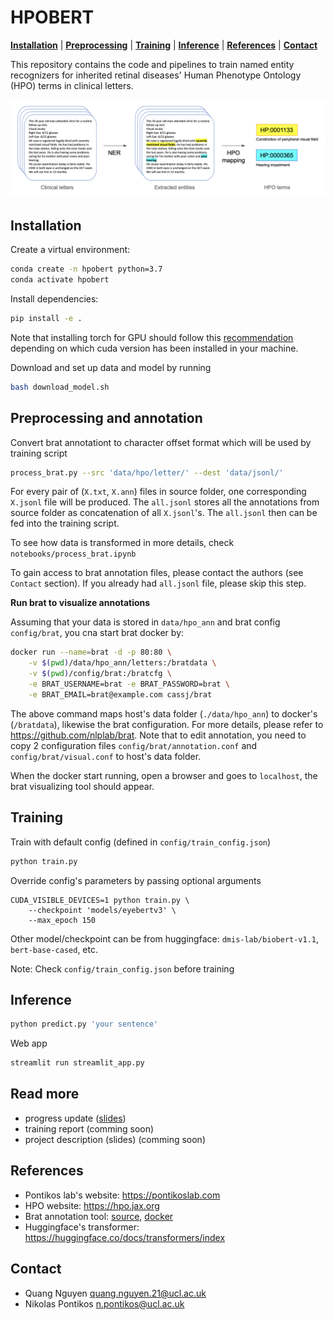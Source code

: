 # HPOBERT
[**Installation**](#installation) | 
[**Preprocessing**](#preprocessing-and-annotations) | [**Training**](#Training) | [**Inference**](#inference) | 
[**References**](#reference) | [**Contact**](#contact)

This repository contains the code and pipelines to train named entity recognizers for inherited retinal diseases' Human Phenotype Ontology (HPO) terms in clinical letters.

<p align="center">
  <img src="./assets/pipeline-overall.png" width="800" />
</p>

## Installation
Create a virtual environment:
```bash
conda create -n hpobert python=3.7
conda activate hpobert
```

Install dependencies:
```bash
pip install -e .
```

Note that installing torch for GPU should follow this [recommendation](https://pytorch.org/get-started/locally/) depending on which cuda version has been installed in your machine.

Download and set up data and model by running 
```bash
bash download_model.sh
```

## Preprocessing and annotation
Convert brat annotationt to character offset format which will be used by training script
```bash
process_brat.py --src 'data/hpo/letter/' --dest 'data/jsonl/'
```
For every pair of (`X.txt`, `X.ann`) files in source folder, one corresponding `X.jsonl` file will be produced. The `all.jsonl` stores all the annotations from source folder as concatenation of all `X.jsonl`'s. The `all.jsonl` then can be fed into the training script.

To see how data is transformed in more details, check `notebooks/process_brat.ipynb`

To gain access to brat annotation files, please contact the authors (see `Contact` section). If you already had `all.jsonl` file, please skip this step.

**Run brat to visualize annotations**

Assuming that your data is stored in `data/hpo_ann` and brat config `config/brat`, you cna start brat docker by:

```bash
docker run --name=brat -d -p 80:80 \
	-v $(pwd)/data/hpo_ann/letters:/bratdata \
	-v $(pwd)/config/brat:/bratcfg \
	-e BRAT_USERNAME=brat -e BRAT_PASSWORD=brat \
	-e BRAT_EMAIL=brat@example.com cassj/brat
```

The above command maps host's data folder (`./data/hpo_ann`) to docker's (`/bratdata`), likewise the brat configuration. For more details, please refer to https://github.com/nlplab/brat. Note that to edit annotation, you need to copy 2 configuration files `config/brat/annotation.conf` and `config/brat/visual.conf` to host's data folder.

When the docker start running, open a browser and goes to `localhost`, the brat visualizing tool should appear.

## Training
Train with default config (defined in `config/train_config.json`)
```bash
python train.py
```

Override config's parameters by passing optional arguments
```
CUDA_VISIBLE_DEVICES=1 python train.py \
	--checkpoint 'models/eyebertv3' \
	--max_epoch 150 
```

Other model/checkpoint can be from huggingface: `dmis-lab/biobert-v1.1`, `bert-base-cased`, etc.

Note: Check `config/train_config.json` before training

## Inference
```bash
python predict.py 'your sentence'
```

Web app
```bash
streamlit run streamlit_app.py
```

## Read more
- progress update ([slides](https://docs.google.com/presentation/d/1MNFCnlRZtXzDiqqk-l1foeoqscfvxyDmdtCvxiEh3LU/edit?usp=sharing))
- training report (comming soon)
- project description (slides) (comming soon)

## References
- Pontikos lab's website: https://pontikoslab.com 
- HPO website: https://hpo.jax.org
- Brat annotation tool: [source](https://github.com/nlplab/brat), [docker](https://github.com/cassj/brat-docker)
- Huggingface's transformer: https://huggingface.co/docs/transformers/index

## Contact
* Quang Nguyen <quang.nguyen.21@ucl.ac.uk>
* Nikolas Pontikos <n.pontikos@ucl.ac.uk>